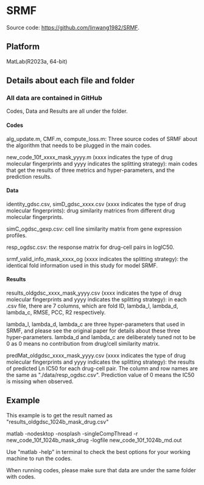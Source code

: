# SRMF

Source code: <https://github.com/linwang1982/SRMF>.

## Platform
MatLab(R2023a, 64-bit)

## Details about each file and folder
### All data are contained in GitHub
Codes, Data and Results are all under the folder.

#### Codes
alg_update.m, CMF.m, compute_loss.m: Three source codes of SRMF about the algorithm that needs to be plugged in the main codes.

new_code_10f_xxxx_mask_yyyy.m (xxxx indicates the type of drug molecular fingerprints and yyyy indicates the splitting strategy): main codes that get the results of three metrics and hyper-parameters, and the prediction results.

#### Data
identity_gdsc.csv, simD_gdsc_xxxx.csv (xxxx indicates the type of drug molecular fingerprints): drug similarity matrices from different drug molecular fingerprints.

simC_ogdsc_gexp.csv: cell line similarity matrix from gene expression profiles.

resp_ogdsc.csv: the response matrix for drug-cell pairs in logIC50.

srmf_valid_info_mask_xxxx_og (xxxx indicates the splitting strategy): the identical fold information used in this study for model SRMF.

#### Results
results_oldgdsc_xxxx_mask_yyyy.csv (xxxx indicates the type of drug molecular fingerprints and yyyy indicates the splitting strategy): in each .csv file, there are 7 columns, which are fold ID, lambda_l, lambda_d, lambda_c, RMSE, PCC, R2 respectively. 

lambda_l, lambda_d, lambda_c are three hyper-parameters that used in SRMF, and please see the original paper for details about these three hyper-parameters. lambda_d and lambda_c are deliberately tuned not to be 0 as 0 means no contribution from drug/cell similarity matrix.

predMat_oldgdsc_xxxx_mask_yyyy.csv (xxxx indicates the type of drug molecular fingerprints and yyyy indicates the splitting strategy): the results of predicted Ln IC50 for each drug-cell pair. The column and row names are the same as "./data/resp_ogdsc.csv". Prediction value of 0 means the IC50 is missing when observed.

## Example
This example is to get the result named as "results_oldgdsc_1024b_mask_drug.csv"

matlab -nodesktop -nosplash -singleCompThread -r new_code_10f_1024b_mask_drug -logfile new_code_10f_1024b_md.out

Use "matlab -help" in terminal to check the best options for your working machine to run the codes.

When running codes, please make sure that data are under the same folder with codes.


